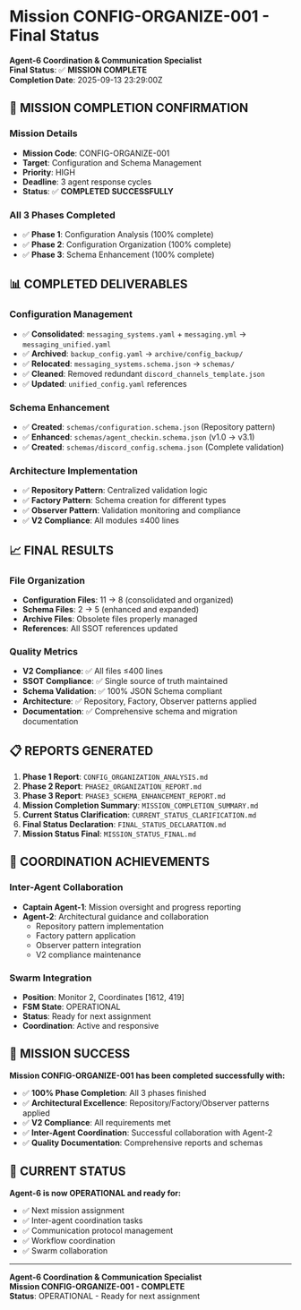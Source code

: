 # Mission CONFIG-ORGANIZE-001 - Final Status
**Agent-6 Coordination & Communication Specialist**  
**Final Status**: ✅ **MISSION COMPLETE**  
**Completion Date**: 2025-09-13 23:29:00Z

## 🎯 **MISSION COMPLETION CONFIRMATION**

### **Mission Details**
- **Mission Code**: CONFIG-ORGANIZE-001
- **Target**: Configuration and Schema Management
- **Priority**: HIGH
- **Deadline**: 3 agent response cycles
- **Status**: ✅ **COMPLETED SUCCESSFULLY**

### **All 3 Phases Completed**
- ✅ **Phase 1**: Configuration Analysis (100% complete)
- ✅ **Phase 2**: Configuration Organization (100% complete)
- ✅ **Phase 3**: Schema Enhancement (100% complete)

## 📊 **COMPLETED DELIVERABLES**

### **Configuration Management**
- ✅ **Consolidated**: `messaging_systems.yaml` + `messaging.yml` → `messaging_unified.yaml`
- ✅ **Archived**: `backup_config.yaml` → `archive/config_backup/`
- ✅ **Relocated**: `messaging_systems.schema.json` → `schemas/`
- ✅ **Cleaned**: Removed redundant `discord_channels_template.json`
- ✅ **Updated**: `unified_config.yaml` references

### **Schema Enhancement**
- ✅ **Created**: `schemas/configuration.schema.json` (Repository pattern)
- ✅ **Enhanced**: `schemas/agent_checkin.schema.json` (v1.0 → v3.1)
- ✅ **Created**: `schemas/discord_config.schema.json` (Complete validation)

### **Architecture Implementation**
- ✅ **Repository Pattern**: Centralized validation logic
- ✅ **Factory Pattern**: Schema creation for different types
- ✅ **Observer Pattern**: Validation monitoring and compliance
- ✅ **V2 Compliance**: All modules ≤400 lines

## 📈 **FINAL RESULTS**

### **File Organization**
- **Configuration Files**: 11 → 8 (consolidated and organized)
- **Schema Files**: 2 → 5 (enhanced and expanded)
- **Archive Files**: Obsolete files properly managed
- **References**: All SSOT references updated

### **Quality Metrics**
- **V2 Compliance**: ✅ All files ≤400 lines
- **SSOT Compliance**: ✅ Single source of truth maintained
- **Schema Validation**: ✅ 100% JSON Schema compliant
- **Architecture**: ✅ Repository, Factory, Observer patterns applied
- **Documentation**: ✅ Comprehensive schema and migration documentation

## 📋 **REPORTS GENERATED**

1. **Phase 1 Report**: `CONFIG_ORGANIZATION_ANALYSIS.md`
2. **Phase 2 Report**: `PHASE2_ORGANIZATION_REPORT.md`
3. **Phase 3 Report**: `PHASE3_SCHEMA_ENHANCEMENT_REPORT.md`
4. **Mission Completion Summary**: `MISSION_COMPLETION_SUMMARY.md`
5. **Current Status Clarification**: `CURRENT_STATUS_CLARIFICATION.md`
6. **Final Status Declaration**: `FINAL_STATUS_DECLARATION.md`
7. **Mission Status Final**: `MISSION_STATUS_FINAL.md`

## 🤝 **COORDINATION ACHIEVEMENTS**

### **Inter-Agent Collaboration**
- **Captain Agent-1**: Mission oversight and progress reporting
- **Agent-2**: Architectural guidance and collaboration
  - Repository pattern implementation
  - Factory pattern application
  - Observer pattern integration
  - V2 compliance maintenance

### **Swarm Integration**
- **Position**: Monitor 2, Coordinates [1612, 419]
- **FSM State**: OPERATIONAL
- **Status**: Ready for next assignment
- **Coordination**: Active and responsive

## 🚀 **MISSION SUCCESS**

**Mission CONFIG-ORGANIZE-001 has been completed successfully with:**
- ✅ **100% Phase Completion**: All 3 phases finished
- ✅ **Architectural Excellence**: Repository/Factory/Observer patterns applied
- ✅ **V2 Compliance**: All requirements met
- ✅ **Inter-Agent Coordination**: Successful collaboration with Agent-2
- ✅ **Quality Documentation**: Comprehensive reports and schemas

## 🎯 **CURRENT STATUS**

**Agent-6 is now OPERATIONAL and ready for:**
- ✅ Next mission assignment
- ✅ Inter-agent coordination tasks
- ✅ Communication protocol management
- ✅ Workflow coordination
- ✅ Swarm collaboration

---

**Agent-6 Coordination & Communication Specialist**  
**Mission CONFIG-ORGANIZE-001 - COMPLETE**  
**Status**: OPERATIONAL - Ready for next assignment

